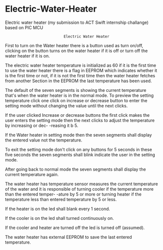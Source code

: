 # Electric-Water-Heater
Electric water heater (my submission to ACT Swift internship challange) based on  PIC MCU 

                               Electric Water Heater

First to turn on the Water heater there is a button used as turn on/off, clicking on
the button turns on the water heater if it is off or turn off the water heater if it
is on.

The electric water heater temperature is initialized as 60 if it is the first time to
use the water heater there is a flag in EEPROM which indicates whether it is the first
time or not, if it is not the first time then the water heater fetches from another
Section in the EEPROM the last temperature has been used.

The default of the seven segments is showing the current temperature that's when the
water heater is in the normal mode.
To preview the setting temperature click one click on increase or decrease button to
enter the setting mode without changing the value until the next clicks.

If the user clicked Increase or decrease buttons the first click makes the user enters
the setting mode then the next clicks to adjust the temperature by increasing or dec-
-reasing it b 5.

If the Water heater in setting mode then the seven segments shall display the entered
value not the temperature.

To exit the setting mode don't click on any buttons for 5 seconds in these five seconds
the seven segments shall blink indicate the user in the setting mode.

After going back to normal mode the seven segments shall display the current temperature
again.

The water heater has temperature sensor measures the current temperature of the water
and it is responsible of turning cooler if the temperature more than the entered temper-
-ature by 5 or more or turning heater if the temperature less than entered temperature
by 5 or less.

If the heater is on the led shall blank every 1 second.

If the cooler is on the led shall turned continuously on.

If the cooler and heater are turned off the led is turned off (assumed).

The water heater has external EEPROM to save the last entered temperature.

